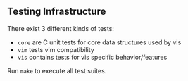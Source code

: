 Testing Infrastructure
----------------------

There exist 3 different kinds of tests:

 * `core` are C unit tests for core data structures used by vis
 * `vim` tests vim compatibility
 * `vis` contains tests for vis specific behavior/features

Run `make` to execute all test suites.
